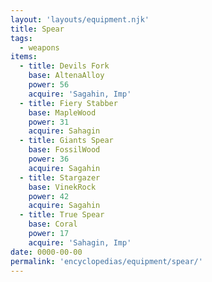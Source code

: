 ```yaml
---
layout: 'layouts/equipment.njk'
title: Spear
tags:
  - weapons
items:
  - title: Devils Fork
    base: AltenaAlloy
    power: 56
    acquire: 'Sagahin, Imp'
  - title: Fiery Stabber
    base: MapleWood
    power: 31
    acquire: Sahagin
  - title: Giants Spear
    base: FossilWood
    power: 36
    acquire: Sagahin
  - title: Stargazer
    base: VinekRock
    power: 42
    acquire: Sagahin
  - title: True Spear
    base: Coral
    power: 17
    acquire: 'Sahagin, Imp'
date: 0000-00-00
permalink: 'encyclopedias/equipment/spear/'
---
```

